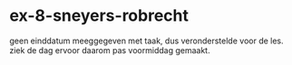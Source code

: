 # ex-8-sneyers-robrecht

geen einddatum meeggegeven met taak, dus veronderstelde voor de les.
ziek de dag ervoor daarom pas voormiddag gemaakt.
